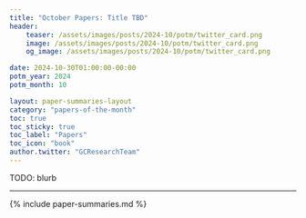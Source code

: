 ```yaml
---
title: "October Papers: Title TBD"
header:
    teaser: /assets/images/posts/2024-10/potm/twitter_card.png
    image: /assets/images/posts/2024-10/potm/twitter_card.png
    og_image: /assets/images/posts/2024-10/potm/twitter_card.png

date: 2024-10-30T01:00:00-00:00
potm_year: 2024
potm_month: 10

layout: paper-summaries-layout
category: "papers-of-the-month"
toc: true
toc_sticky: true
toc_label: "Papers"
toc_icon: "book"
author.twitter: "GCResearchTeam"
---
```


TODO: blurb

---

{% include paper-summaries.md %}
